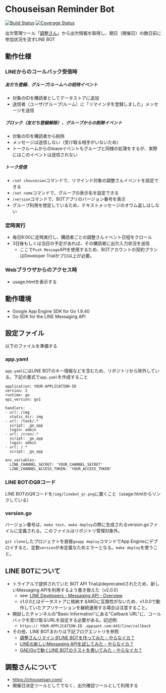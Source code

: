 # Chouseisan Reminder Bot
[![Build Status](https://travis-ci.org/nowsprinting/ChouseisanReminder.svg?branch=master)](https://travis-ci.org/nowsprinting/ChouseisanReminder)
[![Coverage Status](https://coveralls.io/repos/github/nowsprinting/ChouseisanReminder/badge.svg)](https://coveralls.io/github/nowsprinting/ChouseisanReminder)

出欠管理ツール「[調整さん](https://chouseisan.com/)」から出欠情報を取得し、期日（開催日）の数日前に参加状況を流すLINE BOT


## 動作仕様

### LINEからのコールバック受信時

##### 友だち登録、グループ/ルームへの招待イベント

- 対象のIDを購読者としてデータストアに追加
- 送信者（ユーザ/グループ/ルーム）に「リマインダを登録しました」メッセージを送信

##### ブロック（友だち登録解除）、グループからの削除イベント

- 対象のIDを購読者から削除
- メッセージは送信しない（受け取る相手がいないため）
- トークルームからのleaveイベントもグループと同様の処理をするが、実際にはこのイベントは送信されない

##### トーク受信

- `/set chouseisan`コマンドで、リマインド対象の調整さんイベントを設定できる
- `/set name`コマンドで、グループの表示名を設定できる
- `/version`コマンドで、BOTアプリのバージョン番号を表示
- グループ利用を想定しているため、テキストメッセージのオウム返しはしない

### 定時実行

- 毎日8:00に定時実行し、購読者ごとの調整さんイベント日程をクロール
- 3日後もしくは当日の予定があれば、その購読者に出欠入力状況を送信
	- ここで`Push Message`APIを使用するため、BOTアカウントの契約プランはDeveloper Trialかプロ以上が必要。

### Webブラウザからのアクセス時

- usage.htmlを表示する


## 動作環境

- Google App Engine SDK for Go 1.9.40
- Go SDK for the LINE Messaging API


## 設定ファイル

以下のファイルを準備する

### app.yaml

`app.yaml`にはLINE BOTのキー情報などを含むため、リポジトリから除外している。下記の書式で`app.yaml`を作成すること

	application: YOUR-APPLICATION-ID
	version: 2
	runtime: go
	api_version: go1

	handlers:
	- url: /img
	  static_dir: img
	- url: /task/.*
	  script: _go_app
	  login: admin
	- url: /cron/.*
	  script: _go_app
	  login: admin
	- url: /.*
	  script: _go_app

	env_variables:
	  LINE_CHANNEL_SECRET: 'YOUR_CHANNEL_SECRET'
	  LINE_CHANNEL_ACCESS_TOKEN: 'YOUR_ACCESS_TOKEN'

### LINE BOTのQRコード

LINE BOTのQRコードを`/img/linebot_qr.png`に置くこと（usage.htmlからリンクしている）

### version.go

バージョン番号は、`make test`、`make deploy`の際に生成されるversion.goファイルに定義される。このファイルはリポジトリ管理対象外。

`git clone`したプロジェクトを直接`goapp deploy`コマンドでApp Engineにデプロイすると、定数`version`が未定義なためエラーとなる。`make deploy`を使うこと。


## LINE BOTについて

- トライアルで提供されていた BOT API Trialはdeprecatedされたため、新しいMessaging APIを利用するよう書き換えた（v2.0.0）
    - see: [LINE Developers - Messaging API - Overview](https://developers.line.me/messaging-api/overview)
    - v1.0.0とはデータストアに格納するMIDに互換性がないため、v1.0.0で動作していたアプリケーションを継続運用する場合は注意すること。
- 開設したチャンネルの"Basic Information"にある"Callback URL"に、コールバックを受け取るURLを設定する必要がある。記述例:
	- `https:// YOUR-APPLICATION-ID .appspot.com:443/line/callback`
- その他、LINE BOTまわりは下記ブログエントリを参照
	- [調整さんリマインダLINE BOTを作ってみた - やらなイカ？](http://nowsprinting.hatenablog.com/entry/2016/08/23/000000)
	- [LINEの新しいMessaging APIを試してみた - やらなイカ？](http://nowsprinting.hatenablog.com/entry/2016/10/02/043410)
	- [GAE/Goで動くLINE BOTのテストを書いてみた - やらなイカ？](http://nowsprinting.hatenablog.com/entry/2016/10/30/235459)


## 調整さんについて

- https://chouseisan.com/
- 開催日決定ツールとしてでなく、出欠確認ツールとして利用する
